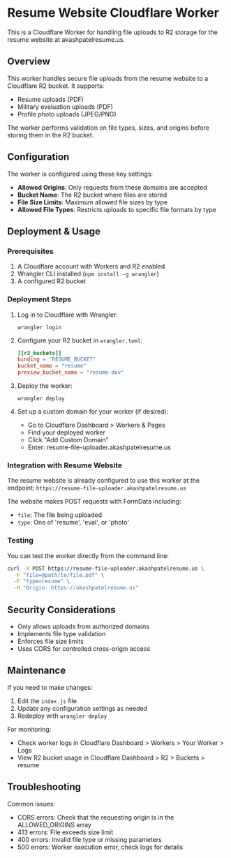 # Resume Website Cloudflare Worker

This is a Cloudflare Worker for handling file uploads to R2 storage for the resume website at akashpatelresume.us.

## Overview

This worker handles secure file uploads from the resume website to a Cloudflare R2 bucket. It supports:

- Resume uploads (PDF)
- Military evaluation uploads (PDF)
- Profile photo uploads (JPEG/PNG)

The worker performs validation on file types, sizes, and origins before storing them in the R2 bucket.

## Configuration

The worker is configured using these key settings:

- **Allowed Origins**: Only requests from these domains are accepted
- **Bucket Name**: The R2 bucket where files are stored
- **File Size Limits**: Maximum allowed file sizes by type
- **Allowed File Types**: Restricts uploads to specific file formats by type

## Deployment & Usage

### Prerequisites

1. A Cloudflare account with Workers and R2 enabled
2. Wrangler CLI installed (`npm install -g wrangler`)
3. A configured R2 bucket

### Deployment Steps

1. Log in to Cloudflare with Wrangler:
   ```
   wrangler login
   ```

2. Configure your R2 bucket in `wrangler.toml`:
   ```toml
   [[r2_buckets]]
   binding = "RESUME_BUCKET"
   bucket_name = "resume"
   preview_bucket_name = "resume-dev"
   ```

3. Deploy the worker:
   ```
   wrangler deploy
   ```

4. Set up a custom domain for your worker (if desired):
   - Go to Cloudflare Dashboard > Workers & Pages
   - Find your deployed worker
   - Click "Add Custom Domain"
   - Enter: resume-file-uploader.akashpatelresume.us

### Integration with Resume Website

The resume website is already configured to use this worker at the endpoint:
`https://resume-file-uploader.akashpatelresume.us`

The website makes POST requests with FormData including:
- `file`: The file being uploaded
- `type`: One of 'resume', 'eval', or 'photo'

### Testing

You can test the worker directly from the command line:
```bash
curl -X POST https://resume-file-uploader.akashpatelresume.us \
  -F "file=@path/to/file.pdf" \
  -F "type=resume" \
  -H "Origin: https://akashpatelresume.us"
```

## Security Considerations

- Only allows uploads from authorized domains
- Implements file type validation
- Enforces file size limits
- Uses CORS for controlled cross-origin access

## Maintenance

If you need to make changes:

1. Edit the `index.js` file
2. Update any configuration settings as needed
3. Redeploy with `wrangler deploy`

For monitoring:
- Check worker logs in Cloudflare Dashboard > Workers > Your Worker > Logs
- View R2 bucket usage in Cloudflare Dashboard > R2 > Buckets > resume

## Troubleshooting

Common issues:
- CORS errors: Check that the requesting origin is in the ALLOWED_ORIGINS array
- 413 errors: File exceeds size limit
- 400 errors: Invalid file type or missing parameters
- 500 errors: Worker execution error, check logs for details 